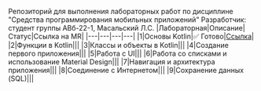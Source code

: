 Репозиторий для выполнения лабораторных работ по дисциплине "Средства программирования мобильных приложений"
Разработчик: студент группы АВб-22-1, Масальский Л.С.
|Лабораторная|Описание|Статус|Ссылка на MR|
|---|---|---|---|
|1|Основы Kotlin|✅ Готово|[Ссылка](https://github.com/iamanonym/AndroidDevelopment/pull/1)|
|2|Функции в Kotlin|||
|3|Классы и объекты в Kotlin|||
|4|Создание первого приложения|||
|5|Работа с UI|||
|6|Работа со списками и использование Material Design|||
|7|Навигация и архитектура приложения|||
|8|Соединение с Интернетом|||
|9|Сохранение данных (SQL)|||
